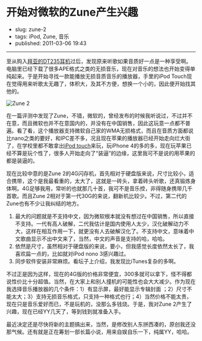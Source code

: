# 开始对微软的Zune产生兴趣

- slug: zune-2
- tags: iPod, Zune, 音乐
- published: 2011-03-06 19:43

----------

至从购入[拜亚的DT235耳机][1]过后，发现原来听歌如果音质好一点是一种享受啊。电脑里已经下载了很多APE格式之类的无损音乐，现在对音乐的想法也开始变得单纯起来。于是开始寻找一款能播放无损音质音乐的播放器，手里的iPod Touch现在觉得用来听歌太无趣了，体积大，及其不方便，想换一个小的，因此便开始找其他的。

![Zune 2](//dn-serho.qbox.me/blog/2011030601.jpg)

在一篇评测中发现了Zune，不错，微软的，曾经发布的时候我听说过，不过并不在意，而且微软也并不在意国内的，并没有在中国销售，因此这玩意一点都不普遍。看了看，这个播放器支持微软自己家的WMA无损格式，而且在音质方面都说比nano之类的要好，和IPC差不多，况且现在苹果的播放器已经开始走向烂大街了，在学校里都不敢拿出[iPod touch][2]来玩，玩iPhone 4的多的多，现在玩苹果已经不算是玩个性了，很多人开始走向了“装逼”的边缘，这里我可不是说的用苹果的都是装逼的。

现在比较中意的是Zune 2的4G闪存机，首先相对于硬盘版来说，尺寸比较小，适合携带，这个是我最看重的，太大了，这就是一砖头，拿着砖头听歌，还真锻炼身体啊。4G足够我用，常听的也就那几十首，我可不是音乐控，非得随身携带几千首歌。而且Zune 2相对于第一代30G的来说，翻新机比较少。不过，第二代的Zune也有不少让我纠结的地方。

1. 最大的问题就是不支持中文，因为微软根本就没有想过在中国销售，所以直接不支持。一代有高人破解，二代我估计是国内使用人太少，汉化破解动力不大，这样在相互作用一下，就更没有人去破解汉化了。不支持中文，意味着中文歌曲显示不出中文来了，当然，中文的声音是支持的哈，哈哈。
2. 依然是尺寸，虽然相对于硬盘版的来说，要小，但我感觉长度依然太长了，我喜欢扁一点的，比如就对iPod nono 3感兴趣过。
3. 同步软件安装非常麻烦。看坛子上介绍，我发现比iTunes复杂的多啊。

不过正是因为这样，现在的4G版的价格非常便宜，300多就可以拿下，怪不得都说性价比十分超值。当然，在大家上和别人撞机的可能性也会大大减少。作为现在我选择音乐播放器的几个条件：1）有显示屏，最好能显示专辑封面 ；2）尺寸不能太大；3）支持无损音乐格式，只支持一种格式也行；4）当然价格不能太贵，现在只是音乐爱好而已，不是玩机的，没那么多钱烧。于是，我对Zune 2产生了兴趣，现在已经YY几天了，等到钱到就准备入手。

最近决定还是尽快将新的主题搞出来，当然，是修改别人东拼西凑的，原创我还没那气候。还有就是正在筹划一部长篇小说，用来自娱自乐一下，纯属YY，哈哈。

[1]: /seagate-dt235
[2]: /ipod-touch-4-limera1n